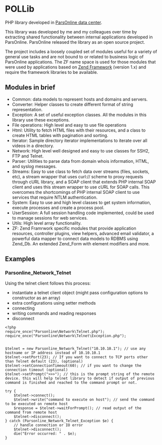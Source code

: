 # POLLib

PHP library developed in [ParsOnline data center][1].

This library was developed by me and my colleagues over time by extracting shared functionality between internal applications developed in ParsOnline. ParsOnline released the library as an open source project.

The project includes a loosely coupled set of modules useful for a variety of general use tasks and are not bound to or related to business logic of ParsOnline applications.
The ZF name space is used for those modules that were used by applications based on [Zend Framework][2] (version 1.x) and require the framework libraries to be available.

## Modules in brief

 * Common: data models to represent hosts and domains and servers.
 * Converter: Helper classes to create different format of string representation.
 * Exception: A set of useful exception classes. All the modules in this library use these exceptions.
 * File operations: High level and easy to use file operations
 * Html: Utility to fetch HTML files with their resources, and a class to create HTML tables with pagination and sorting.
 * Iterator: Sample directory iterator implementations to iterate over all videos in a directory.
 * Network: High level well designed and easy to use classes for SSH2, FTP and Telnet.
 * Parser: Utilities to parse data from domain whois information, HTML, and syslog messages.
 * Streams: Easy to use class to fetch data over streams (files, sockets, etc), a stream wrapper that uses curl:// scheme to proxy requests through cURL library, and a SOAP client that extends PHP internal SOAP client and uses this stream wrapper to use cURL for SOAP calls. This overcomes the shortcomings of PHP internal SOAP client to use services that require NTLM authentication.
 * System: Easy to use and high level classes to get system information, execute processes and create a process pool.
 * UserSession: A full session handling code implemented, could be used to manage sessions for web services.
 * Utils: High level array functionality.
 * ZF: Zend Framrwork specific modules that provide application resources, controller plugins, view helpers, advanced email validator, a powerful data mapper to connect data models to RDBMS using Zend\_Db. An extended Zend\_Form with element modifiers and more.

## Examples

### Parsonline_Network_Telnet

Using the telnet client follows this process:

 * instantiate a telnet client object (might pass configuration options to constructor as an array)
 * extra configurations using setter methods
 * connecting
 * writing commands and reading responses
 * disconnect

```
<?php
require_once("Parsonline\Network\Telnet.php");
require_once("Parsonline\Network\Telnet\Exception.php");


$telnet = new Parsonline_Network_Telnet("10.10.10.1"); // use any hostname or IP address instead of 10.10.10.1
$telnet->setPort(23); // If you want to connect to TCP ports other than Telnet default (23), (optional)
$telnet->setConnectionTimeout(60); // if you want to change the connection timeout (optional)
$telnet->setPrompt(">>>"); // this is the prompt string of the remote device. this will help telnet library to detect if output of previous command is finished and reached to the command prompt or not.

try {
    $telnet->connect();
    $telnet->write("command to execute on host"); // send the command to be executed on remote host
    $response = $telnet->waitForPrompt(); // read output of the command from remote host
    $telnet->disconnect();
} catch (Parsonline_Network_Telnet_Exception $e) {
    // handle connection or IO error
    $telnet->disconnect();
    die("Error occurred: " . $e);
}
```

[1]: http://www.parsonline.net/en/
[2]: http://framework.zend.com/

